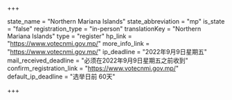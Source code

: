 +++

state_name = "Northern Mariana Islands"
state_abbreviation = "mp"
is_state = "false"
registration_type = "in-person"
translationKey = "Northern Mariana Islands"
type = "register"
hp_link = "https://www.votecnmi.gov.mp/"
more_info_link = "https://www.votecnmi.gov.mp/"
ip_deadline = "2022年9月9日星期五"
mail_received_deadline = "必须在2022年9月9日星期五之前收到"
confirm_registration_link = "https://www.votecnmi.gov.mp/"
default_ip_deadline = "选举日前 60天"

+++
